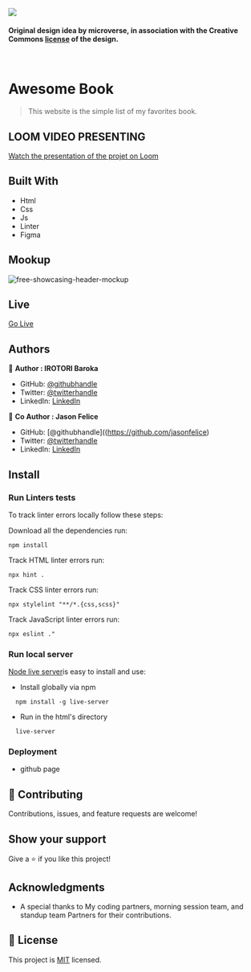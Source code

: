![](https://img.shields.io/badge/Microverse-blueviolet)

#### Original design idea by **microverse**, in association with the Creative Commons [license](./MIT.md) of the design.
<br />

# Awesome Book

> This website is the simple list of my favorites book.

## LOOM VIDEO PRESENTING
[Watch the presentation of the projet on Loom](#)

## Built With

- Html
- Css
- Js
- Linter
- Figma

## Mookup
![free-showcasing-header-mockup](#)

## Live

[Go Live](#)

## Authors

👤 **Author : IROTORI Baroka**

- GitHub: [@githubhandle](https://github.com/Baroka-wp)
- Twitter: [@twitterhandle](https://twitter.com/IrotoriB)
- LinkedIn: [LinkedIn](www.linkedin.com/in/baroka)

👥 **Co Author : Jason Felice**

- GitHub: [@githubhandle]((https://github.com/jasonfelice)
- Twitter: [@twitterhandle](https://www.twitter.com/jasofelice0/)
- LinkedIn: [LinkedIn](https://www.linkedin.com/in/jason-felice-11a5a622b/)

## Install

### Run Linters tests
To track linter errors locally follow these steps:  

Download all the dependencies run:
```
npm install
```
Track HTML linter errors run:
```
npx hint .
```
Track CSS linter errors run:
```
npx stylelint "**/*.{css,scss}"
```
Track JavaScript linter errors run:
```
npx eslint ."
```
### Run local server
[Node live server](#)is easy to install and use:
- Install globally via npm
```
  npm install -g live-server
```
- Run in the html's directory
```
  live-server
```

### Deployment
- github page

## 🤝 Contributing

Contributions, issues, and feature requests are welcome!

## Show your support

Give a ⭐️ if you like this project!

## Acknowledgments

- A special thanks to My coding partners, morning session team, and standup team Partners for their contributions.

## 📝 License

This project is [MIT](./MIT.md) licensed.
